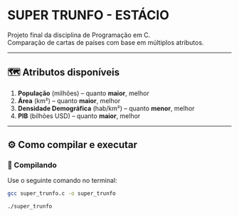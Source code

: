 # SUPER TRUNFO - ESTÁCIO

Projeto final da disciplina de Programação em C.  
Comparação de cartas de países com base em múltiplos atributos.

---

## 🗺️ Atributos disponíveis

1. **População** (milhões) – quanto **maior**, melhor  
2. **Área** (km²) – quanto **maior**, melhor  
3. **Densidade Demográfica** (hab/km²) – quanto **menor**, melhor  
4. **PIB** (bilhões USD) – quanto **maior**, melhor  

---

## ⚙️ Como compilar e executar

### 🔧 Compilando

Use o seguinte comando no terminal:

```bash
gcc super_trunfo.c -o super_trunfo

./super_trunfo
